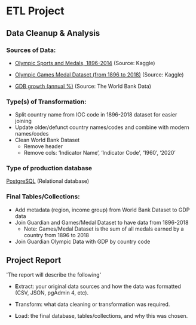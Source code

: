 # ETL Project

## Data Cleanup & Analysis

### Sources of Data:
* [Olympic Sports and Medals, 1896-2014](https://www.kaggle.com/the-guardian/olympic-games?select=dictionary.csv) (Source: Kaggle)

* [Olympic Games Medal Dataset (from 1896 to 2018)](https://www.kaggle.com/rushikeshlavate/olympic-games-medal-datasetfrom-1896-to-2018) (Source: Kaggle)

* [GDB growth (annual %)](https://data.worldbank.org/indicator/NY.GDP.MKTP.KD.ZG?end=1990&most_recent_year_desc=true&start=1990&view=map&year=1961) (Source: The World Bank Data)


### Type(s) of Transformation: 
* Split country name from IOC code in 1896-2018 dataset for easier joining
* Update older/defunct country names/codes and combine with modern names/codes 
* Clean World Bank Dataset
  * Remove header
  * Remove cols: ‘Indicator Name’, ‘Indicator Code’, ‘1960’, ‘2020’

### Type of production database
[PostgreSQL](https://www.postgresql.org/) (Relational database)

### Final Tables/Collections:
* Add metadata (region, income group) from World Bank Dataset to GDP data
* Join Guardian and Games/Medal Dataset to have data from 1896-2018
  * Note: Games/Medal Dataset is the sum of all medals earned by a country from 1896 to 2018
* Join Guardian Olympic Data with GDP by country code

## Project Report

'The report will describe the following'
* **E**xtract: your original data sources and how the data was formatted (CSV, JSON, pgAdmin 4, etc).

* **T**ransform: what data cleaning or transformation was required.

* **L**oad: the final database, tables/collections, and why this was chosen.
